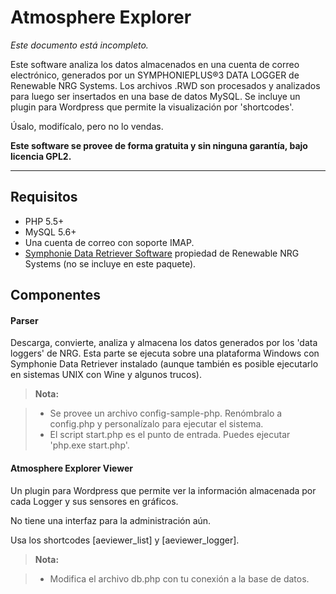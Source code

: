 Atmosphere Explorer
===================

*Este documento está incompleto.*

Este software analiza los datos almacenados en una cuenta de correo electrónico, generados por un SYMPHONIEPLUS®3 DATA LOGGER de Renewable NRG Systems. Los archivos .RWD son procesados y analizados para luego ser insertados en una base de datos MySQL.
Se incluye un plugin para Wordpress que permite la visualización por 'shortcodes'.

Úsalo, modifícalo, pero no lo vendas.

**Este software se provee de forma gratuita y sin ninguna garantía, bajo licencia GPL2.** 

----------

Requisitos
-------------
 - PHP 5.5+
 - MySQL 5.6+
 - Una cuenta de correo con soporte IMAP.
 - [Symphonie Data Retriever Software](https://www.renewablenrgsystems.com/services-support/documentation-and-downloads/software-downloads/detail/symphonie-data-retriever-software) propiedad de  Renewable NRG Systems (no se incluye en este paquete).

Componentes
-------------
#### Parser
Descarga, convierte, analiza y almacena los datos generados por los 'data loggers' de NRG. Esta parte se ejecuta sobre una plataforma Windows con Symphonie Data Retriever instalado (aunque también es posible ejecutarlo en sistemas UNIX con Wine y algunos trucos).

> **Nota:**

> - Se provee un archivo config-sample-php. Renómbralo a config.php y personalízalo para ejecutar el sistema.
> - El script start.php es el punto de entrada. Puedes ejecutar 'php.exe start.php'.

#### Atmosphere Explorer Viewer
Un plugin para Wordpress que permite ver la información almacenada por cada Logger y sus sensores en gráficos.

No tiene una interfaz para la administración aún.

Usa los shortcodes [aeviewer_list] y [aeviewer_logger].

> **Nota:**

> - Modifica el archivo db.php con tu conexión a la base de datos.